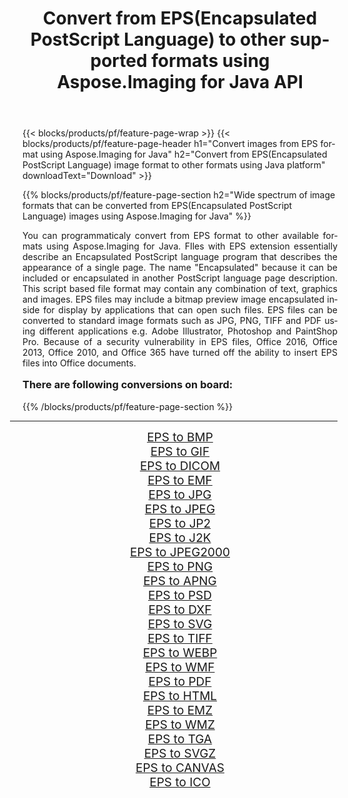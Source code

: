 ﻿---
title: Convert from EPS(Encapsulated PostScript Language) to other supported formats using Aspose.Imaging for Java API 
weight: 3920
url: /java/conversion/from/eps/ 
lang: en
langdirlevel: 2
locales: zh-hans,ja,it,ru,de,es,fr,nl,id,lt,pl,pt,vi,tr,ko,zh-hant,ar,hi,th,sv,cs,uk,he
description: Aspose.Imaging API can easily convert from EPS(Encapsulated PostScript Language) to other formats using Java platform
---

{{< blocks/products/pf/feature-page-wrap >}}
{{< blocks/products/pf/feature-page-header h1="Convert images from EPS format using Aspose.Imaging for Java" h2="Convert from EPS(Encapsulated PostScript Language) image format to other formats using Java platform" downloadText="Download" >}}


{{% blocks/products/pf/feature-page-section  h2="Wide spectrum of image formats that can be converted from EPS(Encapsulated PostScript Language) images using Aspose.Imaging for Java" %}}
<p align=justify>You can programmaticaly convert from EPS format to other available formats using 
Aspose.Imaging for Java. FIles with EPS extension essentially describe an Encapsulated PostScript language program that describes the appearance of a single page. The name "Encapsulated" because it can be included or encapsulated in another PostScript language page description. This script based file format may contain any combination of text, graphics and images. EPS files may include a bitmap preview image encapsulated inside for display by applications that can open such files. EPS files can be converted to standard image formats such as JPG, PNG, TIFF and PDF using different applications e.g. Adobe Illustrator, Photoshop and PaintShop Pro. Because of a security vulnerability in EPS files, Office 2016, Office 2013, Office 2010, and Office 365 have turned off the ability to insert EPS files into Office documents.</p>
<h3 style="margin-top:16px;">
There are following conversions on board:
</h3>
{{% /blocks/products/pf/feature-page-section %}}
<div class="container-fluid productfamilypage bg-gray">
    <div class="convertypes bg-gray agp-content section">
        <div class="container">
		<hr style="margin-left:-20px;"/>
		<div class="row other-converters" style="gap: 10px;font-size: 19px;text-align:center;">
		    <div class='col-md-3 other-converter remove-lp remove-rp'><a href="/imaging/java/conversion/eps-to-bmp/" style="padding:15px;">EPS to BMP</a></div><div class='col-md-3 other-converter remove-lp remove-rp'><a href="/imaging/java/conversion/eps-to-gif/" style="padding:15px;">EPS to GIF</a></div><div class='col-md-3 other-converter remove-lp remove-rp'><a href="/imaging/java/conversion/eps-to-dicom/" style="padding:15px;">EPS to DICOM</a></div><div class='col-md-3 other-converter remove-lp remove-rp'><a href="/imaging/java/conversion/eps-to-emf/" style="padding:15px;">EPS to EMF</a></div><div class='col-md-3 other-converter remove-lp remove-rp'><a href="/imaging/java/conversion/eps-to-jpg/" style="padding:15px;">EPS to JPG</a></div><div class='col-md-3 other-converter remove-lp remove-rp'><a href="/imaging/java/conversion/eps-to-jpeg/" style="padding:15px;">EPS to JPEG</a></div><div class='col-md-3 other-converter remove-lp remove-rp'><a href="/imaging/java/conversion/eps-to-jp2/" style="padding:15px;">EPS to JP2</a></div><div class='col-md-3 other-converter remove-lp remove-rp'><a href="/imaging/java/conversion/eps-to-j2k/" style="padding:15px;">EPS to J2K</a></div><div class='col-md-3 other-converter remove-lp remove-rp'><a href="/imaging/java/conversion/eps-to-jpeg2000/" style="padding:15px;">EPS to JPEG2000</a></div><div class='col-md-3 other-converter remove-lp remove-rp'><a href="/imaging/java/conversion/eps-to-png/" style="padding:15px;">EPS to PNG</a></div><div class='col-md-3 other-converter remove-lp remove-rp'><a href="/imaging/java/conversion/eps-to-apng/" style="padding:15px;">EPS to APNG</a></div><div class='col-md-3 other-converter remove-lp remove-rp'><a href="/imaging/java/conversion/eps-to-psd/" style="padding:15px;">EPS to PSD</a></div><div class='col-md-3 other-converter remove-lp remove-rp'><a href="/imaging/java/conversion/eps-to-dxf/" style="padding:15px;">EPS to DXF</a></div><div class='col-md-3 other-converter remove-lp remove-rp'><a href="/imaging/java/conversion/eps-to-svg/" style="padding:15px;">EPS to SVG</a></div><div class='col-md-3 other-converter remove-lp remove-rp'><a href="/imaging/java/conversion/eps-to-tiff/" style="padding:15px;">EPS to TIFF</a></div><div class='col-md-3 other-converter remove-lp remove-rp'><a href="/imaging/java/conversion/eps-to-webp/" style="padding:15px;">EPS to WEBP</a></div><div class='col-md-3 other-converter remove-lp remove-rp'><a href="/imaging/java/conversion/eps-to-wmf/" style="padding:15px;">EPS to WMF</a></div><div class='col-md-3 other-converter remove-lp remove-rp'><a href="/imaging/java/conversion/eps-to-pdf/" style="padding:15px;">EPS to PDF</a></div><div class='col-md-3 other-converter remove-lp remove-rp'><a href="/imaging/java/conversion/eps-to-html/" style="padding:15px;">EPS to HTML</a></div><div class='col-md-3 other-converter remove-lp remove-rp'><a href="/imaging/java/conversion/eps-to-emz/" style="padding:15px;">EPS to EMZ</a></div><div class='col-md-3 other-converter remove-lp remove-rp'><a href="/imaging/java/conversion/eps-to-wmz/" style="padding:15px;">EPS to WMZ</a></div><div class='col-md-3 other-converter remove-lp remove-rp'><a href="/imaging/java/conversion/eps-to-tga/" style="padding:15px;">EPS to TGA</a></div><div class='col-md-3 other-converter remove-lp remove-rp'><a href="/imaging/java/conversion/eps-to-svgz/" style="padding:15px;">EPS to SVGZ</a></div><div class='col-md-3 other-converter remove-lp remove-rp'><a href="/imaging/java/conversion/eps-to-canvas/" style="padding:15px;">EPS to CANVAS</a></div><div class='col-md-3 other-converter remove-lp remove-rp'><a href="/imaging/java/conversion/eps-to-ico/" style="padding:15px;">EPS to ICO</a></div>
                </div>
        </div>
    </div>
</div>
<br/>

